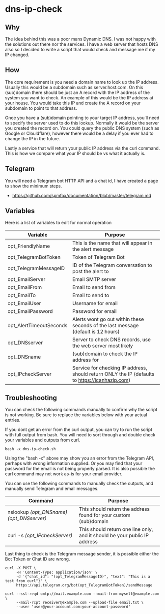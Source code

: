 # dns-ip-check

## Why
The idea behind this was a poor mans Dynamic DNS. I was not happy with the solutions out there nor the services. I have a web server that hosts DNS also so I decided to write a script that would check and message me if my IP changed.

## How
The core requirement is you need a domain name to look up the IP address. Usually this would be a subdomain such as server.host.com. On this (sub)domain there should be just an A record with the IP address of the system you want to check. An example of this would be the IP address at your house. You would take this IP and create the A record on your subdomain to point to that address.

Once you have a (sub)domain pointing to your target IP address, you'll need to specify the server used to do this lookup. Normally it would be the server you created the record on. You could query the public DNS system (such as Google or Clouldflare), however there would be a delay if you ever had to change the IP in the future.

Lastly a service that will return your public IP address via the curl command. This is how we compare what your IP should be vs what it actually is.

## Telegram
You will need a Telegram bot HTTP API and a chat id, I have created a page to show the minimum steps.
* https://github.com/spmfox/documentation/blob/master/telegram.md

## Variables
Here is a list of variables to edit for normal operation

| Variable | Purpose |
| ---------| ------- |
|opt_FriendlyName | This is the name that will appear in the alert message |
|opt_TelegramBotToken|Token of Telegram Bot|
|opt_TelegramMessageID|ID of the Telegram conversation to post the alert to|
|opt_EmailServer|Email SMTP server|
|opt_EmailFrom|Email to send from|
|opt_EmailTo|Email to send to|
|opt_EmailUser|Username for email|
|opt_EmailPassword|Password for email|
|opt_AlertTimeoutSeconds|Alerts wont go out within these seconds of the last message (default is 12 hours)|
|opt_DNSserver|Server to check DNS records, use the web server most likely|
|opt_DNSname|(sub)domain to check the IP address for|
|opt_IPcheckServer|Service for checking IP address, should return ONLY the IP (defaults to https://icanhazip.com)|

## Troubleshooting
You can check the following commands manually to confirm why the script is not working. Be sure to replace the variables below with your actual entries.

If you dont get an error from the curl output, you can try to run the script with full output from bash. You will need to sort through and double check your variables and outputs from curl.
```
bash -x dns-ip-check.sh
```
Using the "bash -x" above may show you an error from the Telegram API, perhaps with wrong information supplied. Or you may find that your password for the email is not being properly parsed. It is also possible the curl command may not work as-is for your email provider.

You can use the following commands to manually check the outputs, and manually send Telegram and email messages.

| Command | Purpose |
| ------- | ------- |
| nslookup *(opt_DNSname)* *(opt_DNSserver)*| This should return the address found for your custom (sub)domain|
| curl -s *(opt_IPcheckServer)*| This should return one line only, and it should be your public IP address|

Last thing to check is the Telegram message sender, it is possible either the Bot Token or Chat ID are wrong.
```
curl -X POST \
     -H 'Content-Type: application/json' \
     -d '{"chat_id": "(opt_TelegramMessageID)", "text": "This is a test from curl"}' \
     https://api.telegram.org/bot(opt_TelegramBotToken)/sendMessage
```
```
curl --ssl-reqd smtp://mail.example.com --mail-from myself@example.com \
     --mail-rcpt receiver@example.com --upload-file email.txt \
     --user 'user@your-account.com:your-account-password'
```
